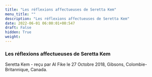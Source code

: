 ```yaml
---
title: "Les réflexions affectueuses de Seretta Kem"
menu_title: ""
description: "Les réflexions affectueuses de Seretta Kem"
date: 2022-06-01 06:00:01+00:547
draft: False
hidden: True
weight:
---
```

### Les réflexions affectueuses de Seretta Kem

Seretta Kem - reçu par Al Fike le 27 Octobre 2018, Gibsons, Colombie-Britannique, Canada.



